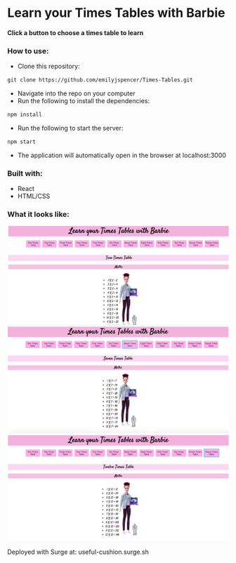 #  Learn your Times Tables with Barbie

#### Click a button to choose a times table to learn


### How to use:

* Clone this repository:
```html
git clone https://github.com/emilyjspencer/Times-Tables.git
```

* Navigate into the repo on your computer
* Run the following to install the dependencies:
```html
npm install
```
* Run the following to start the server:
```html
npm start
```
* The application will automatically open in the browser at localhost:3000

### Built with:

* React
* HTML/CSS


### What it looks like:

![homepage](barbietwo.png)
![homepage](barbieseven.png)
![homepage](barbietwelve3.png)

Deployed with Surge at: useful-cushion.surge.sh
